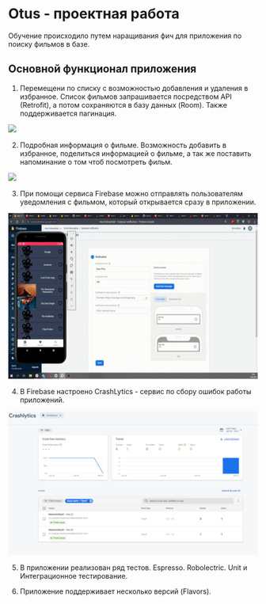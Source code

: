 # Otus - проектная работа
Обучение происходило путем наращивания фич для приложения по поиску фильмов в базе.


## Основной функционал приложения

1. Перемещени по списку с возможностью добавления и удаления в избранное. Cписок фильмов запрашивается посредством API (Retrofit), а потом сохраняются в базу данных (Room). Также поддерживается пагинация.

  <img src="/addFavTest.gif" width="300">
  
2.  Подробная информация о фильме. Возможность добавить в избранное, поделиться информацией о фильме, а так же поставить напоминание о том чтоб посмотреть фильм.

<img src="/aboutTest2.gif" width="300">

3.  При помощи сервиса Firebase можно отправлять пользователям уведомления с фильмом, который открывается сразу в приложении.

<img src="/Notification_test.gif" width="1080">

4. В Firebase настроено CrashLytics - сервис по сбору ошибок работы приложений.


<img src="/crashlytics.jpg" width="1080">

5. В приложении реализован ряд тестов. Espresso. Robolectric. Unit и Интеграционное тестирование. 

6. Приложение поддерживает несколько версий (Flavors).
